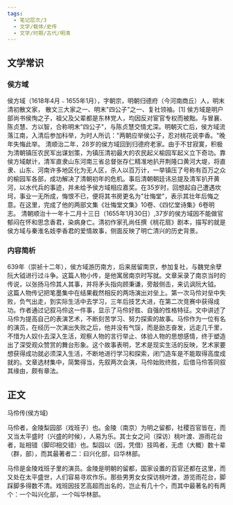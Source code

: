 ```yaml
---
tags:
  - 笔记层次/3
  - 文学/载体/史传
  - 文学/时期/古代/明清
---
```


## 文学常识

### 侯方域
侯方域（1618年4月﹣1655年1月），字朝宗，明朝归德府（今河南商丘）人，明末清初散文家， 散文三大家之一、明末"四公子"之一、复社领袖。[1] 侯方域是明户部尚书侯恂之子，祖父及父辈都是东林党人，均因反对宦官专权而被黜。与冒襄、陈贞慧、方以智，合称明末"四公子"，与陈贞慧交情尤深。明朝灭亡后，侯方域流落江南，入清后参加科举，为时人所讥："两朝应举侯公子，忍对桃花说李香。"晚年失悔此举。 清顺治二年，28岁的侯方域回到归德府老家。由于不甘寂寞，积极为清朝镇压农民军出谋划策，为镇压清初最大的农民起义榆园军起义立下奇功。靠侯方域献计，清军直隶山东河南三省总督张存仁精准地扒开荆隆口黄河大堤，将直隶、山东、河南许多地区化为无人区，杀人以百万计，一举镇压了号称有百万之众的榆园军各部，成功解决了清朝初年的危机。事后清朝朝廷讳忌提及清军扒开黄河，以水代兵的事迹，并未给予侯方域相应嘉奖。在35岁时，回想起自己遭遇坎坷，事业一无所成，悔恨不已，便将其书房更名为"壮悔堂"，表示其壮年后悔之意。在这里，完成了他的两部文集《壮悔堂文集》10卷、《四忆堂诗集》6卷明志。 清朝顺治十一年十二月十三日（1655年1月30日）,37岁的侯方域因不能做官郁闷在怀和思念香君，染病身亡。清初作家孔尚任撰《桃花扇》剧本，描写的就是侯方域与秦淮名妓李香君的爱情故事，侧面反映了明亡清兴的历史背景。


### 内容简析

639年（崇祯十二年），侯方域游历南方，后来居留南京，参加复社，与魏党余孽阮大钺进行过斗争。这篇人物小传，是他寓居南京时写就。文章采录了南京当时的传说，以张扬马伶其人其事，并将矛头指向顾秉谦，旁敲侧击，来讥讽阮大钺。 这篇人物传记把笔墨集中在结果截然相反的两场演出对垒上。第一次马伶对垒中失败，负气出走，到实际生活中去学习，三年后技艺大进，在第二次竞赛中获得成功。作者通过记叙马伶这一件事，显示了马伶好胜、自强的性格特征。文中讲述了马伶为提高自己的表演艺术，不断刻苦学习、努力探索的故事。马伶作为一位有名的演员，在经历一次演出失败之后，他并没有气馁，而是励志奋发，远走几千里，不惜为人奴仆去深入生活，观察人物的言行举止、体验人物的思想感情，终于塑造出了深受观众赞赏的舞台形象。这个故事表明，艺术是现实生活的反映，艺术家要想获得成功就必须深入生活，不断地进行学习和探索，闭门造车是不能取得高度成就的。文章选材集中，简繁得当，先叙两次会演，马伶始败终胜，后借马伶答同叙其缘由，颇有章法。

## 正文

马伶传(侯方域)

马伶者，金陵梨园部（戏班子）也。金陵（南京）为明之留都，社稷百官皆在，而又当太平盛时（兴盛的时候），人易为乐。其士女之问（探访）桃叶渡、游雨花台者，趾相错（脚印相交错）也。梨园以（因，凭借）技鸣者，无虑（大概）数十辈（群，部），而其最著者二：曰兴化部，曰华林部。 

马伶是金陵戏班子里的演员。金陵是明朝的留都，国家设置的百官还都在这里，而又处在太平盛世，人们容易寻欢作乐。那些男男女女探访桃叶渡，游览雨花台，脚踩脚多得数不清。戏班因技艺高超而出名的，岂止有几十个，而其中最著名的有两个：一个叫兴化部，一个叫华林部。
